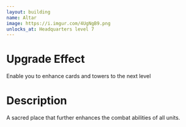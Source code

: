 ```yaml
---
layout: building
name: Altar
image: https://i.imgur.com/4UgNgB9.png
unlocks_at: Headquarters level 7
---
```


# Upgrade Effect

Enable you to enhance cards and towers to the next level

# Description

A sacred place that further enhances the combat abilities of all units.
